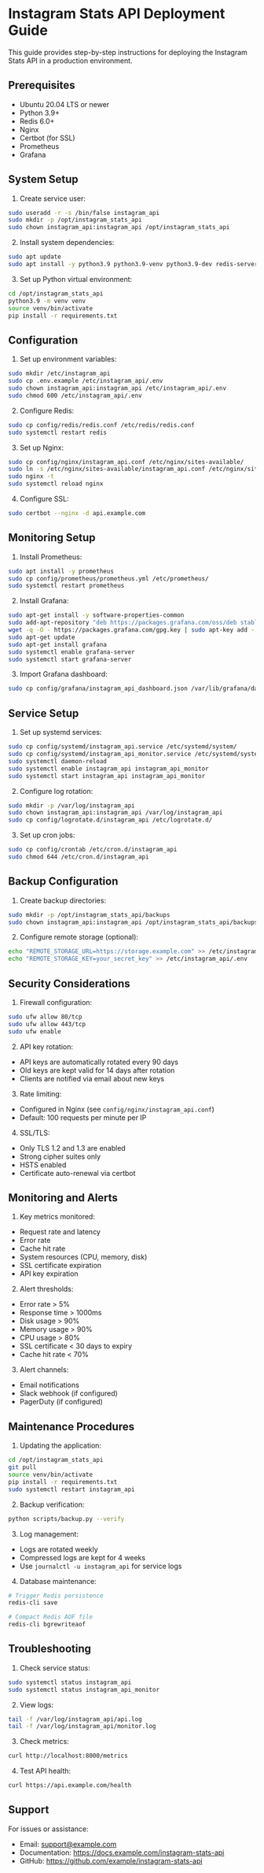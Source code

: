 # Instagram Stats API Deployment Guide

This guide provides step-by-step instructions for deploying the Instagram Stats API in a production environment.

## Prerequisites

- Ubuntu 20.04 LTS or newer
- Python 3.9+
- Redis 6.0+
- Nginx
- Certbot (for SSL)
- Prometheus
- Grafana

## System Setup

1. Create service user:
```bash
sudo useradd -r -s /bin/false instagram_api
sudo mkdir -p /opt/instagram_stats_api
sudo chown instagram_api:instagram_api /opt/instagram_stats_api
```

2. Install system dependencies:
```bash
sudo apt update
sudo apt install -y python3.9 python3.9-venv python3.9-dev redis-server nginx certbot python3-certbot-nginx
```

3. Set up Python virtual environment:
```bash
cd /opt/instagram_stats_api
python3.9 -m venv venv
source venv/bin/activate
pip install -r requirements.txt
```

## Configuration

1. Set up environment variables:
```bash
sudo mkdir /etc/instagram_api
sudo cp .env.example /etc/instagram_api/.env
sudo chown instagram_api:instagram_api /etc/instagram_api/.env
sudo chmod 600 /etc/instagram_api/.env
```

2. Configure Redis:
```bash
sudo cp config/redis/redis.conf /etc/redis/redis.conf
sudo systemctl restart redis
```

3. Set up Nginx:
```bash
sudo cp config/nginx/instagram_api.conf /etc/nginx/sites-available/
sudo ln -s /etc/nginx/sites-available/instagram_api.conf /etc/nginx/sites-enabled/
sudo nginx -t
sudo systemctl reload nginx
```

4. Configure SSL:
```bash
sudo certbot --nginx -d api.example.com
```

## Monitoring Setup

1. Install Prometheus:
```bash
sudo apt install -y prometheus
sudo cp config/prometheus/prometheus.yml /etc/prometheus/
sudo systemctl restart prometheus
```

2. Install Grafana:
```bash
sudo apt-get install -y software-properties-common
sudo add-apt-repository "deb https://packages.grafana.com/oss/deb stable main"
wget -q -O - https://packages.grafana.com/gpg.key | sudo apt-key add -
sudo apt-get update
sudo apt-get install grafana
sudo systemctl enable grafana-server
sudo systemctl start grafana-server
```

3. Import Grafana dashboard:
```bash
sudo cp config/grafana/instagram_api_dashboard.json /var/lib/grafana/dashboards/
```

## Service Setup

1. Set up systemd services:
```bash
sudo cp config/systemd/instagram_api.service /etc/systemd/system/
sudo cp config/systemd/instagram_api_monitor.service /etc/systemd/system/
sudo systemctl daemon-reload
sudo systemctl enable instagram_api instagram_api_monitor
sudo systemctl start instagram_api instagram_api_monitor
```

2. Configure log rotation:
```bash
sudo mkdir -p /var/log/instagram_api
sudo chown instagram_api:instagram_api /var/log/instagram_api
sudo cp config/logrotate.d/instagram_api /etc/logrotate.d/
```

3. Set up cron jobs:
```bash
sudo cp config/crontab /etc/cron.d/instagram_api
sudo chmod 644 /etc/cron.d/instagram_api
```

## Backup Configuration

1. Create backup directories:
```bash
sudo mkdir -p /opt/instagram_stats_api/backups
sudo chown instagram_api:instagram_api /opt/instagram_stats_api/backups
```

2. Configure remote storage (optional):
```bash
echo "REMOTE_STORAGE_URL=https://storage.example.com" >> /etc/instagram_api/.env
echo "REMOTE_STORAGE_KEY=your_secret_key" >> /etc/instagram_api/.env
```

## Security Considerations

1. Firewall configuration:
```bash
sudo ufw allow 80/tcp
sudo ufw allow 443/tcp
sudo ufw enable
```

2. API key rotation:
- API keys are automatically rotated every 90 days
- Old keys are kept valid for 14 days after rotation
- Clients are notified via email about new keys

3. Rate limiting:
- Configured in Nginx (see `config/nginx/instagram_api.conf`)
- Default: 100 requests per minute per IP

4. SSL/TLS:
- Only TLS 1.2 and 1.3 are enabled
- Strong cipher suites only
- HSTS enabled
- Certificate auto-renewal via certbot

## Monitoring and Alerts

1. Key metrics monitored:
- Request rate and latency
- Error rate
- Cache hit rate
- System resources (CPU, memory, disk)
- SSL certificate expiration
- API key expiration

2. Alert thresholds:
- Error rate > 5%
- Response time > 1000ms
- Disk usage > 90%
- Memory usage > 90%
- CPU usage > 80%
- SSL certificate < 30 days to expiry
- Cache hit rate < 70%

3. Alert channels:
- Email notifications
- Slack webhook (if configured)
- PagerDuty (if configured)

## Maintenance Procedures

1. Updating the application:
```bash
cd /opt/instagram_stats_api
git pull
source venv/bin/activate
pip install -r requirements.txt
sudo systemctl restart instagram_api
```

2. Backup verification:
```bash
python scripts/backup.py --verify
```

3. Log management:
- Logs are rotated weekly
- Compressed logs are kept for 4 weeks
- Use `journalctl -u instagram_api` for service logs

4. Database maintenance:
```bash
# Trigger Redis persistence
redis-cli save

# Compact Redis AOF file
redis-cli bgrewriteaof
```

## Troubleshooting

1. Check service status:
```bash
sudo systemctl status instagram_api
sudo systemctl status instagram_api_monitor
```

2. View logs:
```bash
tail -f /var/log/instagram_api/api.log
tail -f /var/log/instagram_api/monitor.log
```

3. Check metrics:
```bash
curl http://localhost:8000/metrics
```

4. Test API health:
```bash
curl https://api.example.com/health
```

## Support

For issues or assistance:
- Email: support@example.com
- Documentation: https://docs.example.com/instagram-stats-api
- GitHub: https://github.com/example/instagram-stats-api 